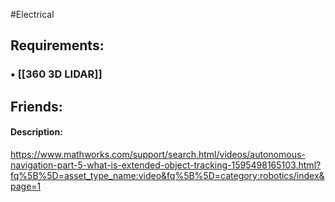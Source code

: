 #Electrical
## Requirements:
###  • [[360 3D LIDAR]]
## Friends:

#### Description:

https://www.mathworks.com/support/search.html/videos/autonomous-navigation-part-5-what-is-extended-object-tracking-1595498165103.html?fq%5B%5D=asset_type_name:video&fq%5B%5D=category:robotics/index&page=1